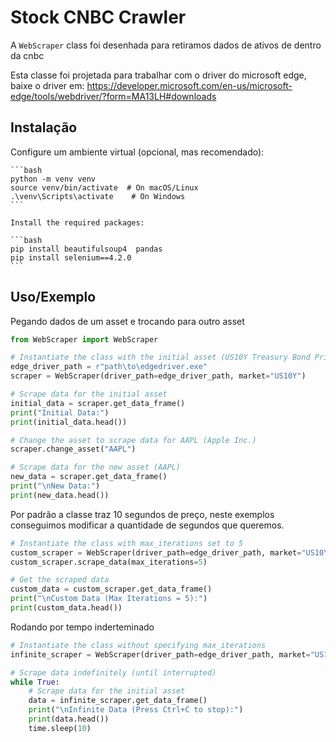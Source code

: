 
# Stock CNBC Crawler

A `WebScraper` class foi desenhada para retiramos dados de ativos de dentro da cnbc

Esta classe foi projetada para trabalhar com o driver do microsoft edge, baixe o driver em: https://developer.microsoft.com/en-us/microsoft-edge/tools/webdriver/?form=MA13LH#downloads





## Instalação

Configure um ambiente virtual (opcional, mas recomendado):

    ```bash
    python -m venv venv
    source venv/bin/activate  # On macOS/Linux
    .\venv\Scripts\activate    # On Windows
    ```

    Install the required packages:

    ```bash
    pip install beautifulsoup4  pandas
    pip install selenium==4.2.0
    ```







    
## Uso/Exemplo
Pegando dados de um asset e trocando para outro asset
```python
from WebScraper import WebScraper

# Instantiate the class with the initial asset (US10Y Treasury Bond Prices)
edge_driver_path = r"path\to\edgedriver.exe"
scraper = WebScraper(driver_path=edge_driver_path, market="US10Y")

# Scrape data for the initial asset
initial_data = scraper.get_data_frame()
print("Initial Data:")
print(initial_data.head())

# Change the asset to scrape data for AAPL (Apple Inc.)
scraper.change_asset("AAPL")

# Scrape data for the new asset (AAPL)
new_data = scraper.get_data_frame()
print("\nNew Data:")
print(new_data.head())


```

Por padrão a classe traz 10 segundos de preço, neste exemplos conseguimos modificar a quantidade de segundos que queremos.
```python
# Instantiate the class with max_iterations set to 5
custom_scraper = WebScraper(driver_path=edge_driver_path, market="US10Y")
custom_scraper.scrape_data(max_iterations=5)

# Get the scraped data
custom_data = custom_scraper.get_data_frame()
print("\nCustom Data (Max Iterations = 5):")
print(custom_data.head())
```
Rodando por tempo inderteminado

``` python
# Instantiate the class without specifying max_iterations
infinite_scraper = WebScraper(driver_path=edge_driver_path, market="US10Y")

# Scrape data indefinitely (until interrupted)
while True:
    # Scrape data for the initial asset
    data = infinite_scraper.get_data_frame()
    print("\nInfinite Data (Press Ctrl+C to stop):")
    print(data.head())
    time.sleep(10)
```
